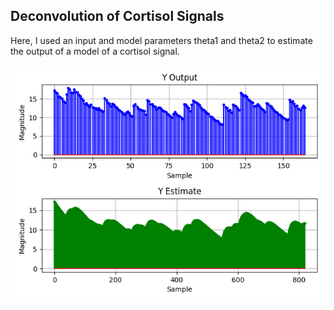 <h2>Deconvolution of Cortisol Signals</h2>

Here, I used an input and model parameters theta1 and theta2 to estimate the output of a model of a cortisol signal.

<img src='Figures/Figure_1.png'></img>
